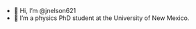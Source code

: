 - 👋 Hi, I’m @jnelson621
- 👀 I’m a physics PhD student at the University of New Mexico. 


<!---
jnelson621/jnelson621 is a ✨ special ✨ repository because its `README.md` (this file) appears on your GitHub profile.
You can click the Preview link to take a look at your changes.
--->
